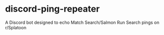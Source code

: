 # discord-ping-repeater
A Discord bot designed to echo Match Search/Salmon Run Search pings on r/Splatoon
